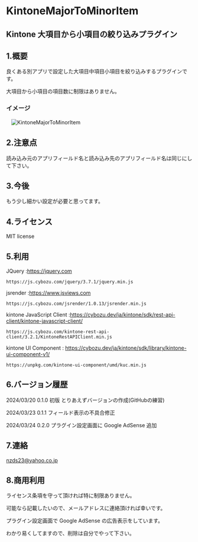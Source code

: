 # KintoneMajorToMinorItem

## Kintone 大項目から小項目の絞り込みプラグイン

## 1.概要

良くある別アプリで設定した大項目中項目小項目を絞り込みするプラグインです。

大項目から小項目の項目数に制限はありません。

### イメージ

　![KintoneMajorToMinorItem](https://github.com/noz-23/KintoneMajorToMinorItem/assets/160399039/75b630e3-1701-42ea-8fe1-ee9224caec0d)

## 2.注意点

読み込み元のアプリフィールド名と読み込み先のアプリフィールド名は同じにして下さい。

## 3.今後

もう少し細かい設定が必要と思ってます。

## 4.ライセンス

MIT license

## 5.利用

JQuery   :https://jquery.com

    https://js.cybozu.com/jquery/3.7.1/jquery.min.js
          

jsrender :https://www.jsviews.com

    https://js.cybozu.com/jsrender/1.0.13/jsrender.min.js


kintone JavaScript Client :https://cybozu.dev/ja/kintone/sdk/rest-api-client/kintone-javascript-client/

    https://js.cybozu.com/kintone-rest-api-client/3.2.1/KintoneRestAPIClient.min.js


kintone UI Component : https://cybozu.dev/ja/kintone/sdk/library/kintone-ui-component-v1/

    https://unpkg.com/kintone-ui-component/umd/kuc.min.js


## 6.バージョン履歴

 2024/03/20 0.1.0 初版 とりあえずバージョンの作成(GitHubの練習)

 2024/03/23 0.1.1 フィールド表示の不具合修正

 2024/03/24 0.2.0 プラグイン設定画面に Google AdSense 追加

## 7.連絡

nzds23@yahoo.co.jp

## 8.商用利用

ライセンス条項を守って頂ければ特に制限ありません。

可能なら記載したいので、メールアドレスに連絡頂ければ幸いです。

プラグイン設定画面で Google AdSense の広告表示をしています。

わかり易くしてますので、削除は自分でやって下さい。


